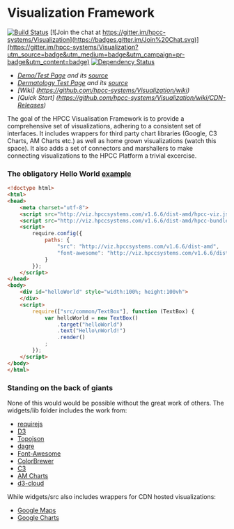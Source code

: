 # Visualization Framework 

[![Build Status](https://travis-ci.org/hpcc-systems/Visualization.svg?branch=master)](https://travis-ci.org/hpcc-systems/Visualization)
[![Join the chat at https://gitter.im/hpcc-systems/Visualization](https://badges.gitter.im/Join%20Chat.svg)](https://gitter.im/hpcc-systems/Visualization?utm_source=badge&utm_medium=badge&utm_campaign=pr-badge&utm_content=badge)
[![Dependency Status](https://gemnasium.com/hpcc-systems/Visualization.svg)](https://gemnasium.com/hpcc-systems/Visualization)
* _[Demo/Test Page](http://rawgit.com/hpcc-systems/Visualization/master/demos/test.html) and its [source](https://github.com/hpcc-systems/Visualization/blob/master/demos/test.html)_
* _[Dermatology Test Page](http://rawgit.com/hpcc-systems/Visualization/master/demos/dermatology.html) and its [source](https://github.com/hpcc-systems/Visualization/blob/master/demos/dermatology.html)_
* _[Wiki] (https://github.com/hpcc-systems/Visualization/wiki)_
* _[Quick Start] (https://github.com/hpcc-systems/Visualization/wiki/CDN-Releases)_

The goal of the HPCC Visualisation Framework is to provide a comprehensive set of visualizations, adhering to a consistent set of interfaces. It includes wrappers for third party chart libraries (Google, C3 Charts, AM Charts etc.) as well as home grown visualizations (watch this space). It also adds a set of connectors and marshallers to make connecting visualizations to the HPCC Platform a trivial excercise.

### The obligatory Hello World [example](http://rawgit.com/hpcc-systems/Visualization/master/demos/HelloWorld/index.html)
```html
﻿<!doctype html>
<html>
<head>
    <meta charset="utf-8">
    <script src="http://viz.hpccsystems.com/v1.6.6/dist-amd/hpcc-viz.js"></script>
    <script src="http://viz.hpccsystems.com/v1.6.6/dist-amd/hpcc-bundles.js"></script>
    <script>
        require.config({
            paths: {
                "src": "http://viz.hpccsystems.com/v1.6.6/dist-amd",
                "font-awesome": "http://viz.hpccsystems.com/v1.6.6/dist-amd/font-awesome/css/font-awesome.min"
            }
        });
    </script>
</head>
<body>
    <div id="helloWorld" style="width:100%; height:100vh">
    </div>
    <script>
        require(["src/common/TextBox"], function (TextBox) {
            var helloWorld = new TextBox()
                .target("helloWorld")
                .text("Hello\nWorld!")
                .render()
            ;
        });
    </script>
</body>
</html>
```

### Standing on the back of giants 
None of this would would be possible without the great work of others.  The widgets/lib folder includes the work from:
* [requirejs](http://requirejs.org/)
* [D3](http://d3js.org/)
* [Topojson](https://github.com/mbostock/topojson)
* [dagre](https://github.com/cpettitt/dagre)
* [Font-Awesome](http://fortawesome.github.io/Font-Awesome/) 
* [ColorBrewer](http://colorbrewer2.org/)
* [C3](http://c3js.org/)
* [AM Charts](http://www.amcharts.com/)
* [d3-cloud](https://github.com/jasondavies/d3-cloud)

While widgets/src also includes wrappers for CDN hosted visualizations:
* [Google Maps](https://developers.google.com/maps/)
* [Google Charts](https://developers.google.com/chart/)
